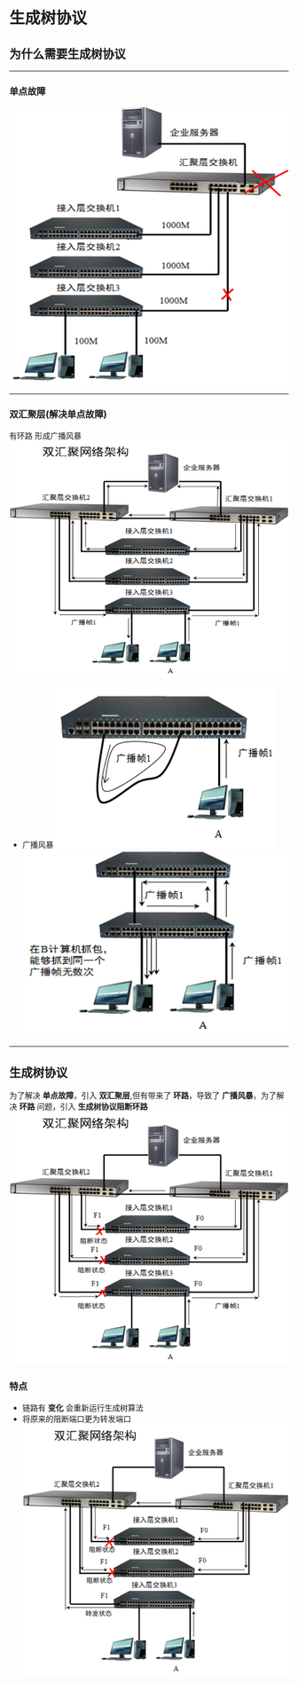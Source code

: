 # 生成树协议
## 为什么需要生成树协议
---
### 单点故障
![Single-Failure](./assets/Single-Failure.png)

---
### 双汇聚层(解决单点故障)
有环路
形成广播风暴
![Double-Gather](./assets/Double-Gather.png)

* 广播风暴
![Broadcat-fengbao1](./assets/Broadcat-fengbao1.png)
![Broadcat-fengbao2](./assets/Broadcat-fengbao2.png)

---
## 生成树协议
为了解决 **单点故障**，引入 **双汇聚层**,但有带来了 **环路**，导致了 **广播风暴**，为了解决 **环路** 问题，引入 **生成树协议阻断环路**
![Shengchengshu](./assets/Shengchengshu.png)

### 特点
* 链路有 **变化** 会重新运行生成树算法
* 将原来的阻断端口更为转发端口
![ShengchengshuTeDian](./assets/ShengchengshuTeDian.png)

